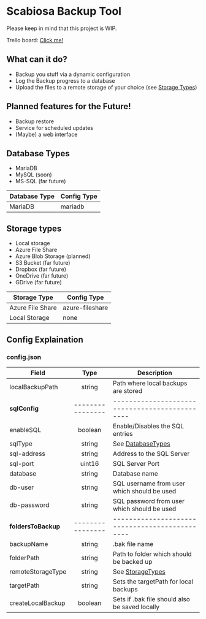 # Scabiosa Backup Tool

Please keep in mind that this project is WIP.

Trello board: [Click me!](https://trello.com/b/6zWLE6Jm)

## What can it do?
- Backup you stuff via a dynamic configuration
- Log the Backup progress to a database 
- Upload the files to a remote storage of your choice (see [Storage Types](#storage-types))

## Planned features for the Future!
- Backup restore
- Service for scheduled updates
- (Maybe) a web interface

## Database Types
- MariaDB
- MySQL (soon)
- MS-SQL (far future)

| Database Type     | Config Type               |
|-------------------|---------------------------|
| MariaDB           | mariadb                   |


## Storage types
- Local storage 
- Azure File Share
- Azure Blob Storage (planned)
- S3 Bucket (far future)
- Dropbox (far future)
- OneDrive (far future)
- GDrive (far future)

| Storage Type            | Config Type              |
|-------------------------|--------------------------|
| Azure File Share        | azure-fileshare          |
| Local Storage           | none                     |


## Config Explaination

### config.json
| Field                     | Type             | Description                                    |
|---------------------------|:----------------:|------------------------------------------------|
| localBackupPath           | string           | Path where local backups are stored            |
| **sqlConfig**             | ---------------- | ---------------------------------------------- | 
| enableSQL                 | boolean          | Enable/Disables the SQL entries
| sqlType                   | string           | See [DatabaseTypes](#database-types)           |
| sql-address               | string           | Address to the SQL Server                      |
| sql-port                  | uint16           | SQL Server Port                                |
| database                  | string           | Database name                                  |
| db-user                   | string           | SQL username from user which should be used    |
| db-password               | string           | SQL password from user which should be used    |
| **foldersToBackup**       | ---------------- | ---------------------------------------------- |
| backupName                | string           | .bak file name                                 |
| folderPath                | string           | Path to folder which should be backed up       |
| remoteStorageType         | string           | See [StorageTypes](#storage-types)             |
| targetPath                | string           | Sets the targetPath for local backups          |
| createLocalBackup         | boolean          | Sets if .bak file should also be saved locally |